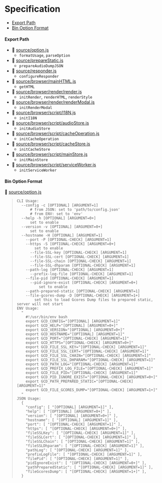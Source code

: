 # Specification

* [Export Path](#export-path)
* [Bin Option Format](#bin-option-format)

#### Export Path
+ 📄 [source/option.js](source/option.js)
  - `formatUsage`, `parseOption`
+ 📄 [source/prepareStatic.js](source/prepareStatic.js)
  - `prepareAudioDumpJSON`
+ 📄 [source/responder.js](source/responder.js)
  - `configureResponder`
+ 📄 [source/browser/mainHTML.js](source/browser/mainHTML.js)
  - `getHTML`
+ 📄 [source/browser/render/render.js](source/browser/render/render.js)
  - `initRender`, `renderHTML`, `renderStyle`
+ 📄 [source/browser/render/renderModal.js](source/browser/render/renderModal.js)
  - `initRenderModal`
+ 📄 [source/browser/script/I18N.js](source/browser/script/I18N.js)
  - `initI18N`
+ 📄 [source/browser/script/audioStore.js](source/browser/script/audioStore.js)
  - `initAudioStore`
+ 📄 [source/browser/script/cacheOperation.js](source/browser/script/cacheOperation.js)
  - `initCacheOperation`
+ 📄 [source/browser/script/cacheStore.js](source/browser/script/cacheStore.js)
  - `initCacheStore`
+ 📄 [source/browser/script/mainStore.js](source/browser/script/mainStore.js)
  - `initMainStore`
+ 📄 [source/browser/script/serviceWorker.js](source/browser/script/serviceWorker.js)
  - `initServiceWorker`

#### Bin Option Format
📄 [source/option.js](source/option.js)
> ```
> CLI Usage:
>   --config -c [OPTIONAL] [ARGUMENT=1]
>       # from JSON: set to 'path/to/config.json'
>       # from ENV: set to 'env'
>   --help -h [OPTIONAL] [ARGUMENT=0+]
>       set to enable
>   --version -v [OPTIONAL] [ARGUMENT=0+]
>       set to enable
>   --hostname -H [OPTIONAL] [ARGUMENT=1]
>     --port -P [OPTIONAL-CHECK] [ARGUMENT=1]
>     --https -S [OPTIONAL-CHECK] [ARGUMENT=0+]
>         set to enable
>       --file-SSL-key [OPTIONAL-CHECK] [ARGUMENT=1]
>       --file-SSL-cert [OPTIONAL-CHECK] [ARGUMENT=1]
>       --file-SSL-chain [OPTIONAL-CHECK] [ARGUMENT=1]
>       --file-SSL-dhparam [OPTIONAL-CHECK] [ARGUMENT=1]
>     --path-log [OPTIONAL-CHECK] [ARGUMENT=1]
>       --prefix-log-file [OPTIONAL-CHECK] [ARGUMENT=1]
>     --file-pid [OPTIONAL-CHECK] [ARGUMENT=1]
>       --pid-ignore-exist [OPTIONAL-CHECK] [ARGUMENT=0+]
>           set to enable
>     --path-prepared-static [OPTIONAL-CHECK] [ARGUMENT=1]
>     --file-gcores-dump -D [OPTIONAL-CHECK] [ARGUMENT=1+]
>         set this to load Gcores Dump files to prepared static, server will not start
> ENV Usage:
>   "
>     #!/usr/bin/env bash
>     export GCD_CONFIG="[OPTIONAL] [ARGUMENT=1]"
>     export GCD_HELP="[OPTIONAL] [ARGUMENT=0+]"
>     export GCD_VERSION="[OPTIONAL] [ARGUMENT=0+]"
>     export GCD_HOSTNAME="[OPTIONAL] [ARGUMENT=1]"
>     export GCD_PORT="[OPTIONAL-CHECK] [ARGUMENT=1]"
>     export GCD_HTTPS="[OPTIONAL-CHECK] [ARGUMENT=0+]"
>     export GCD_FILE_SSL_KEY="[OPTIONAL-CHECK] [ARGUMENT=1]"
>     export GCD_FILE_SSL_CERT="[OPTIONAL-CHECK] [ARGUMENT=1]"
>     export GCD_FILE_SSL_CHAIN="[OPTIONAL-CHECK] [ARGUMENT=1]"
>     export GCD_FILE_SSL_DHPARAM="[OPTIONAL-CHECK] [ARGUMENT=1]"
>     export GCD_PATH_LOG="[OPTIONAL-CHECK] [ARGUMENT=1]"
>     export GCD_PREFIX_LOG_FILE="[OPTIONAL-CHECK] [ARGUMENT=1]"
>     export GCD_FILE_PID="[OPTIONAL-CHECK] [ARGUMENT=1]"
>     export GCD_PID_IGNORE_EXIST="[OPTIONAL-CHECK] [ARGUMENT=0+]"
>     export GCD_PATH_PREPARED_STATIC="[OPTIONAL-CHECK] [ARGUMENT=1]"
>     export GCD_FILE_GCORES_DUMP="[OPTIONAL-CHECK] [ARGUMENT=1+]"
>   "
> JSON Usage:
>   {
>     "config": [ "[OPTIONAL] [ARGUMENT=1]" ],
>     "help": [ "[OPTIONAL] [ARGUMENT=0+]" ],
>     "version": [ "[OPTIONAL] [ARGUMENT=0+]" ],
>     "hostname": [ "[OPTIONAL] [ARGUMENT=1]" ],
>     "port": [ "[OPTIONAL-CHECK] [ARGUMENT=1]" ],
>     "https": [ "[OPTIONAL-CHECK] [ARGUMENT=0+]" ],
>     "fileSSLKey": [ "[OPTIONAL-CHECK] [ARGUMENT=1]" ],
>     "fileSSLCert": [ "[OPTIONAL-CHECK] [ARGUMENT=1]" ],
>     "fileSSLChain": [ "[OPTIONAL-CHECK] [ARGUMENT=1]" ],
>     "fileSSLDhparam": [ "[OPTIONAL-CHECK] [ARGUMENT=1]" ],
>     "pathLog": [ "[OPTIONAL-CHECK] [ARGUMENT=1]" ],
>     "prefixLogFile": [ "[OPTIONAL-CHECK] [ARGUMENT=1]" ],
>     "filePid": [ "[OPTIONAL-CHECK] [ARGUMENT=1]" ],
>     "pidIgnoreExist": [ "[OPTIONAL-CHECK] [ARGUMENT=0+]" ],
>     "pathPreparedStatic": [ "[OPTIONAL-CHECK] [ARGUMENT=1]" ],
>     "fileGcoresDump": [ "[OPTIONAL-CHECK] [ARGUMENT=1+]" ],
>   }
> ```
